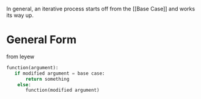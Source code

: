 In general, an iterative process starts off from the [[Base Case]] and works its way up.
# General Form
from leyew
```python
function(argument):
   if modified argument = base case:
       return something
    else:
       function(modified argument)
```

